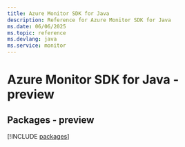 ```yaml
---
title: Azure Monitor SDK for Java
description: Reference for Azure Monitor SDK for Java
ms.date: 06/06/2025
ms.topic: reference
ms.devlang: java
ms.service: monitor
---
```

# Azure Monitor SDK for Java - preview
## Packages - preview
[!INCLUDE [packages](monitor-index.md)]